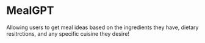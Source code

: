# MealGPT

Allowing users to get meal ideas based on the ingredients they have, dietary resitrctions, and any specific cuisine they desire!
